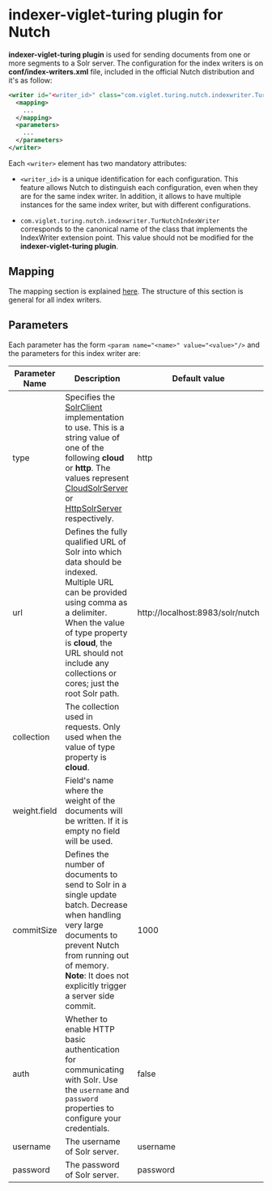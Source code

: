 indexer-viglet-turing plugin for Nutch 
=============================

**indexer-viglet-turing plugin** is used for sending documents from one or more segments to a Solr server. The configuration for the index writers is on **conf/index-writers.xml** file, included in the official Nutch distribution and it's as follow:

```xml
<writer id="<writer_id>" class="com.viglet.turing.nutch.indexwriter.TurNutchIndexWriter">
  <mapping>
    ...
  </mapping>
  <parameters>
    ...
  </parameters>
</writer>
```

Each `<writer>` element has two mandatory attributes:

* `<writer_id>` is a unique identification for each configuration. This feature allows Nutch to distinguish each configuration, even when they are for the same index writer. In addition, it allows to have multiple instances for the same index writer, but with different configurations.

* `com.viglet.turing.nutch.indexwriter.TurNutchIndexWriter` corresponds to the canonical name of the class that implements the IndexWriter extension point. This value should not be modified for the **indexer-viglet-turing plugin**.

## Mapping

The mapping section is explained [here](https://wiki.apache.org/nutch/IndexWriters#Mapping_section). The structure of this section is general for all index writers.

## Parameters

Each parameter has the form `<param name="<name>" value="<value>"/>` and the parameters for this index writer are:

Parameter Name | Description | Default value
--|--|--
type | Specifies the [SolrClient](https://lucene.apache.org/solr/5_5_0/solr-solrj/org/apache/solr/client/solrj/SolrClient.html) implementation to use. This is a string value of one of the following **cloud** or **http**. The values represent [CloudSolrServer](https://lucene.apache.org/solr/5_5_0/solr-solrj/org/apache/solr/client/solrj/impl/CloudSolrServer.html) or [HttpSolrServer](https://lucene.apache.org/solr/5_5_0/solr-solrj/org/apache/solr/client/solrj/impl/HttpSolrServer.html) respectively. | http
url | Defines the fully qualified URL of Solr into which data should be indexed. Multiple URL can be provided using comma as a delimiter. When the value of type property is **cloud**, the URL should not include any collections or cores; just the root Solr path. | http://localhost:8983/solr/nutch
collection | The collection used in requests. Only used when the value of type property is **cloud**. |  
weight.field | Field's name where the weight of the documents will be written. If it is empty no field will be used. |  
commitSize | Defines the number of documents to send to Solr in a single update batch. Decrease when handling very large documents to prevent Nutch from running out of memory.<br>**Note**: It does not explicitly trigger a server side commit. | 1000 
auth | Whether to enable HTTP basic authentication for communicating with Solr. Use the `username` and `password` properties to configure your credentials. | false
username | The username of Solr server. | username
password | The password of Solr server. | password
